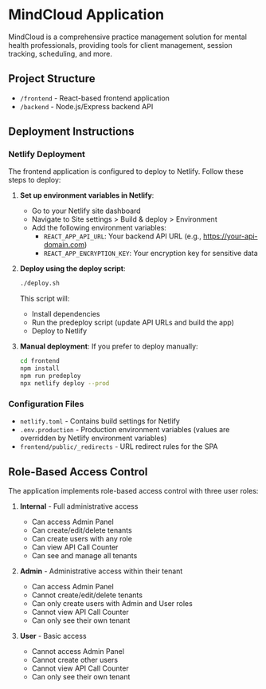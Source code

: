 # MindCloud Application

MindCloud is a comprehensive practice management solution for mental health professionals, providing tools for client management, session tracking, scheduling, and more.

## Project Structure

- `/frontend` - React-based frontend application
- `/backend` - Node.js/Express backend API

## Deployment Instructions

### Netlify Deployment

The frontend application is configured to deploy to Netlify. Follow these steps to deploy:

1. **Set up environment variables in Netlify**:
   - Go to your Netlify site dashboard
   - Navigate to Site settings > Build & deploy > Environment
   - Add the following environment variables:
     - `REACT_APP_API_URL`: Your backend API URL (e.g., https://your-api-domain.com)
     - `REACT_APP_ENCRYPTION_KEY`: Your encryption key for sensitive data

2. **Deploy using the deploy script**:
   ```bash
   ./deploy.sh
   ```
   This script will:
   - Install dependencies
   - Run the predeploy script (update API URLs and build the app)
   - Deploy to Netlify

3. **Manual deployment**:
   If you prefer to deploy manually:
   ```bash
   cd frontend
   npm install
   npm run predeploy
   npx netlify deploy --prod
   ```

### Configuration Files

- `netlify.toml` - Contains build settings for Netlify
- `.env.production` - Production environment variables (values are overridden by Netlify environment variables)
- `frontend/public/_redirects` - URL redirect rules for the SPA

## Role-Based Access Control

The application implements role-based access control with three user roles:

1. **Internal** - Full administrative access
   - Can access Admin Panel
   - Can create/edit/delete tenants
   - Can create users with any role
   - Can view API Call Counter
   - Can see and manage all tenants

2. **Admin** - Administrative access within their tenant
   - Can access Admin Panel
   - Cannot create/edit/delete tenants
   - Can only create users with Admin and User roles
   - Cannot view API Call Counter
   - Can only see their own tenant

3. **User** - Basic access
   - Cannot access Admin Panel
   - Cannot create other users
   - Cannot view API Call Counter
   - Can only see their own tenant